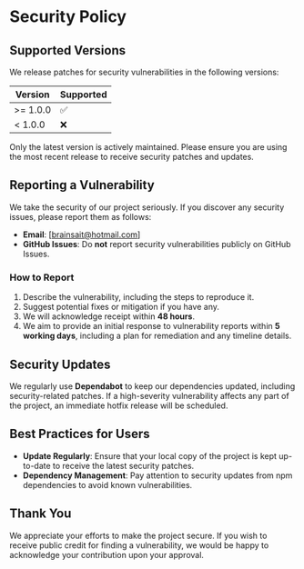 # Security Policy

## Supported Versions

We release patches for security vulnerabilities in the following versions:

| Version   | Supported          |
| --------- | ------------------ |
| >= 1.0.0  | :white_check_mark: |
| < 1.0.0   | :x:                |

Only the latest version is actively maintained. Please ensure you are using the most recent release to receive security patches and updates.

## Reporting a Vulnerability

We take the security of our project seriously. If you discover any security issues, please report them as follows:

- **Email**: [brainsait@hotmail.com]
- **GitHub Issues**: Do **not** report security vulnerabilities publicly on GitHub Issues.

### How to Report

1. Describe the vulnerability, including the steps to reproduce it.
2. Suggest potential fixes or mitigation if you have any.
3. We will acknowledge receipt within **48 hours**.
4. We aim to provide an initial response to vulnerability reports within **5 working days**, including a plan for remediation and any timeline details.

## Security Updates

We regularly use **Dependabot** to keep our dependencies updated, including security-related patches. If a high-severity vulnerability affects any part of the project, an immediate hotfix release will be scheduled.

## Best Practices for Users

- **Update Regularly**: Ensure that your local copy of the project is kept up-to-date to receive the latest security patches.
- **Dependency Management**: Pay attention to security updates from npm dependencies to avoid known vulnerabilities.

## Thank You

We appreciate your efforts to make the project secure. If you wish to receive public credit for finding a vulnerability, we would be happy to acknowledge your contribution upon your approval.

